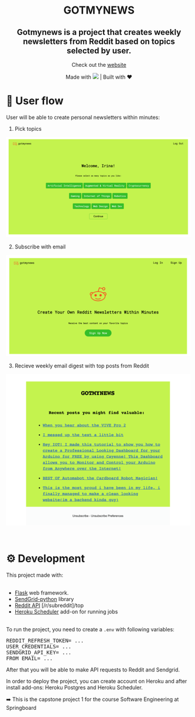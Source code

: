 <h1 align="center">GOTMYNEWS</h1>

<h2 align="center">Gotmynews is a project that creates weekly newsletters from Reddit based on topics selected by user.
</h2>

<p align="center">Check out the  <a href="https://gotmynews.herokuapp.com" target="_blank">website</a></p>

<p align="center">Made with <img width="20" src="https://upload.wikimedia.org/wikipedia/commons/c/c3/Python-logo-notext.svg">  &#124; Built with ❤️</p>

<h1>👤 User flow</h1>

<p>User will be able to create personal newsletters within minutes:</p>

1. Pick topics
<p>
  <img width="500" src="img/topics.png" alt="posts page">
</p>

2. Subscribe with email
<p>
  <img width="500" src="img/home.png" alt="home page">
</p>

3. Recieve weekly email digest with top posts from Reddit
<p>
  <img width="500" src="img/posts.png" alt="posts page">
</p>
<br>

<h1>⚙️ Development</h1>

This project made with:  
<br>

- [Flask](https://github.com/pallets/flask) web framework.
- [SendGrid-python](https://github.com/sendgrid/sendgrid-python/blob/main/README.md) library
- [Reddit API](https://www.reddit.com/dev/api/) [/r/subreddit]/top
- [Heroku Scheduler](https://devcenter.heroku.com/articles/scheduler) add-on for running jobs

<br>
To run the project, you need to create a <code>.env</code> with following variables:

<pre>
REDDIT_REFRESH_TOKEN= ...
USER_CREDENTIALS= ...
SENDGRID_API_KEY= ...
FROM_EMAIL= ...
</pre>

After that you will be able to make API requests to Reddit and Sendgrid.

In order to deploy the project, you can create account on Heroku and after install add-ons: Heroku Postgres and Heroku Scheduler.
<br>

<p>➡️  This is the capstone project 1 for the course Software Engineering at Springboard</p>
